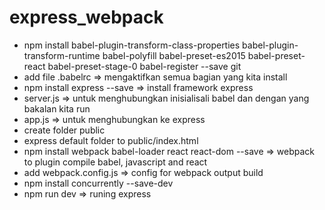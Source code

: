 # express_webpack


* npm install babel-plugin-transform-class-properties babel-plugin-transform-runtime babel-polyfill babel-preset-es2015 babel-preset-react babel-preset-stage-0 babel-register --save
git
* add file .babelrc => mengaktifkan semua bagian yang kita install
* npm install express --save => install framework express
* server.js => untuk menghubungkan inisialisali babel dan dengan yang bakalan kita run
* app.js => untuk menghubungkan ke express
* create folder public
* express default folder to public/index.html
* npm install webpack babel-loader react react-dom --save => webpack to plugin compile babel, javascript and react
* add webpack.config.js => config for webpack output build
* npm install concurrently --save-dev
* npm run dev => runing express  
